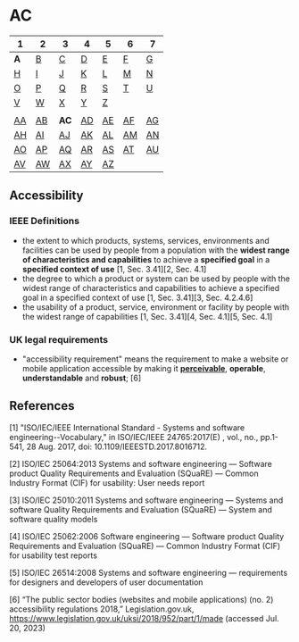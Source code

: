 # AC

| 1 | 2 | 3 | 4 | 5 | 6 | 7 |
|---|---|---|---|---|---|---|
| **A** | [B](../b/index.md) | [C](../c/index.md) | [D](../d/index.md) | [E](../e/index.md) | [F](../f/index.md) | [G](../g/index.md) |
| [H](../h/index.md) | [I](../i/index.md) | [J](../j/index.md) | [K](../k/index.md) | [L](../l/index.md) | [M](../m/index.md) | [N](../n/index.md) | 
| [O](../o/index.md) | [P](../p/index.md) | [Q](../q/index.md) | [R](../r/index.md) | [S](../s/index.md) | [T](../t/index.md) | [U](../u/index.md) | 
| [V](../v/index.md) | [W](../w/index.md) | [X](../x/index.md) | [Y](../y/index.md) | [Z](../z/index.md) |
|   |   |   |   |   |   |   |
| [AA](aa.md) | [AB](ab.md) | **AC** | [AD](ad.md) | [AE](ae.md) | [AF](af.md) | [AG](ag.md) | 
| [AH](ah.md) | [AI](ai.md) | [AJ](aj.md) | [AK](ak.md) | [AL](al.md) | [AM](am.md) | [AN](an.md) | 
| [AO](ao.md) | [AP](ap.md) | [AQ](aq.md) | [AR](ar.md) | [AS](as.md) | [AT](at.md) | [AU](au.md) | 
| [AV](av.md) | [AW](aw.md) | [AX](ax.md) | [AY](ay.md) | [AZ](az.md) |



## Accessibility
### IEEE Definitions
- the extent to which products, systems, services, environments and facilities can be used by people from a population 
with the **widest range of characteristics and capabilities** to achieve a **specified goal** in a **specified context of use** [1, Sec. 3.41][2, Sec. 4.1]
- the degree to which a product or system can be used by people with the widest range of characteristics and capabilities to achieve a
specified goal in a specified context of use [1, Sec. 3.41][3, Sec. 4.2.4.6]
- the usability of a product, service, environment or facility by people with the widest range of capabilities [1, Sec. 3.41][4, Sec. 4.1][5, Sec. 4.1]
### UK legal requirements
- "accessibility requirement" means the requirement to make a website or mobile application accessible by making it **[perceivable](https://dictionary.cambridge.org/dictionary/english/perceivable)**, **operable**, **understandable** and **robust**; [6]


## References
[1] "ISO/IEC/IEEE International Standard - Systems and software engineering--Vocabulary," in ISO/IEC/IEEE 24765:2017(E) , vol., no., pp.1-541, 28 Aug. 2017, doi: 10.1109/IEEESTD.2017.8016712.

[2] ISO/IEC 25064:2013 Systems and software engineering — Software product Quality Requirements and Evaluation (SQuaRE) — Common Industry Format (CIF) for usability: User needs report

[3] ISO/IEC 25010:2011 Systems and software engineering — Systems and software Quality Requirements and Evaluation (SQuaRE) — System and software quality models

[4] ISO/IEC 25062:2006 Software engineering — Software product Quality Requirements and Evaluation (SQuaRE) — Common Industry Format (CIF) for usability test reports

[5] ISO/IEC 26514:2008 Systems and software engineering — requirements for designers and developers of user documentation

[6] “The public sector bodies (websites and mobile applications) (no. 2) accessibility regulations 2018,” Legislation.gov.uk, https://www.legislation.gov.uk/uksi/2018/952/part/1/made (accessed Jul. 20, 2023)
